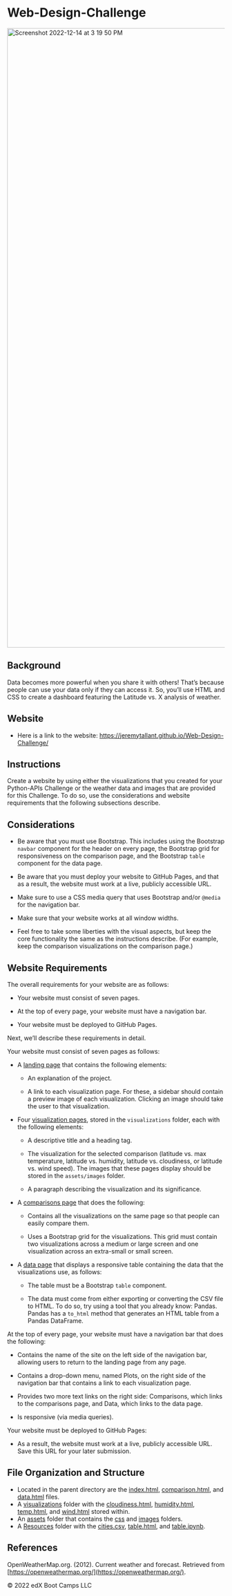 # Web-Design-Challenge

<img width="1435" alt="Screenshot 2022-12-14 at 3 19 50 PM" src="https://user-images.githubusercontent.com/112406455/207717850-6968fe97-2cd5-48b7-ae76-215f044994f9.png">

## Background
Data becomes more powerful when you share it with others! That’s because people can use your data only if they can access it. So, you’ll use HTML and CSS to create a dashboard featuring the Latitude vs. X analysis of weather.
## Website
* Here is a link to the website: https://jeremytallant.github.io/Web-Design-Challenge/
## Instructions
Create a website by using either the visualizations that you created for your Python-APIs Challenge or the weather data and images that are provided for this Challenge. To do so, use the considerations and website requirements that the following subsections describe.
## Considerations
* Be aware that you must use Bootstrap. This includes using the Bootstrap `navbar` component for the header on every page, the Bootstrap grid for responsiveness on the comparison page, and the Bootstrap `table` component for the data page.

* Be aware that you must deploy your website to GitHub Pages, and that as a result, the website must work at a live, publicly accessible URL.

* Make sure to use a CSS media query that uses Bootstrap and/or `@media` for the navigation bar.

* Make sure that your website works at all window widths.

* Feel free to take some liberties with the visual aspects, but keep the core functionality the same as the instructions describe. (For example, keep the comparison visualizations on the comparison page.)
## Website Requirements
The overall requirements for your website are as follows:
* Your website must consist of seven pages.

* At the top of every page, your website must have a navigation bar.

* Your website must be deployed to GitHub Pages.

Next, we’ll describe these requirements in detail.

Your website must consist of seven pages as follows:

* A [landing page](https://tallantj95.github.io/Web-Design-Challenge/index.html) that contains the following elements:

  * An explanation of the project.

  * A link to each visualization page. For these, a sidebar should contain a preview image of each visualization. Clicking an image should take the user to that visualization.

* Four [visualization pages](https://tallantj95.github.io/Web-Design-Challenge/visualizations/temp.html), stored in the `visualizations` folder, each with the following elements:

  * A descriptive title and a heading tag.

  * The visualization for the selected comparison (latitude vs. max temperature, latitude vs. humidity, latitude vs. cloudiness, or latitude vs. wind speed). The images that these pages display should be stored in the `assets/images` folder.

  * A paragraph describing the visualization and its significance.

* A [comparisons page](https://tallantj95.github.io/Web-Design-Challenge/comparison.html) that does the following:

  * Contains all the visualizations on the same page so that people can easily compare them.

  * Uses a Bootstrap grid for the visualizations. This grid must contain two visualizations across a medium or large screen and one visualization across an extra-small or small screen.

* A [data page](https://tallantj95.github.io/Web-Design-Challenge/data.html) that displays a responsive table containing the data that the visualizations use, as follows:

  * The table must be a Bootstrap `table` component.

  * The data must come from either exporting or converting the CSV file to HTML. To do so, try using a tool that you already know: Pandas. Pandas has a `to_html` method that generates an HTML table from a Pandas DataFrame.

At the top of every page, your website must have a navigation bar that does the following:

* Contains the name of the site on the left side of the navigation bar, allowing users to return to the landing page from any page.

* Contains a drop-down menu, named Plots, on the right side of the navigation bar that contains a link to each visualization page.

* Provides two more text links on the right side: Comparisons, which links to the comparisons page, and Data, which links to the data page.

* Is responsive (via media queries).

Your website must be deployed to GitHub Pages:

* As a result, the website must work at a live, publicly accessible URL. Save this URL for your later submission.

## File Organization and Structure
* Located in the parent directory are the [index.html](https://github.com/tallantj95/Web-Design-Challenge/blob/main/index.html), [comparison.html](https://github.com/tallantj95/Web-Design-Challenge/blob/main/comparison.html), and [data.html](https://github.com/tallantj95/Web-Design-Challenge/blob/main/data.html) files.
* A [visualizations](https://github.com/tallantj95/Web-Design-Challenge/tree/main/visualizations) folder with the [cloudiness.html](https://github.com/tallantj95/Web-Design-Challenge/blob/main/visualizations/cloudiness.html), [humidity.html](https://github.com/tallantj95/Web-Design-Challenge/blob/main/visualizations/humidity.html), [temp.html](https://github.com/tallantj95/Web-Design-Challenge/blob/main/visualizations/temp.html), and [wind.html](https://github.com/tallantj95/Web-Design-Challenge/blob/main/visualizations/wind.html) stored within. 
* An [assets](https://github.com/tallantj95/Web-Design-Challenge/tree/main/assets) folder that contains the [css](https://github.com/tallantj95/Web-Design-Challenge/tree/main/assets/css) and [images](https://github.com/tallantj95/Web-Design-Challenge/tree/main/assets/images) folders.
* A [Resources](https://github.com/tallantj95/Web-Design-Challenge/tree/main/Resources) folder with the [cities.csv](https://github.com/tallantj95/Web-Design-Challenge/blob/main/Resources/cities.csv), [table.html](https://github.com/tallantj95/Web-Design-Challenge/blob/main/Resources/table.html), and [table.ipynb](https://github.com/tallantj95/Web-Design-Challenge/blob/main/Resources/table.ipynb).


## References
OpenWeatherMap.org. (2012). Сurrent weather and forecast. Retrieved from [https://openweathermap.org/](https://openweathermap.org/).

© 2022 edX Boot Camps LLC













